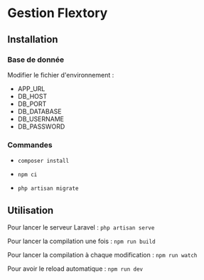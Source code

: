 # Gestion Flextory

## Installation

### Base de donnée

Modifier le fichier d'environnement :
- APP_URL
- DB_HOST
- DB_PORT
- DB_DATABASE
- DB_USERNAME
- DB_PASSWORD

### Commandes

- `composer install`

- `npm ci`

- `php artisan migrate`

## Utilisation

Pour lancer le serveur Laravel : `php artisan serve`

Pour lancer la compilation une fois : `npm run build`

Pour lancer la compilation à chaque modification : `npm run watch`

Pour avoir le reload automatique : `npm run dev`
